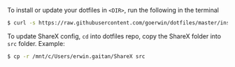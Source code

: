 To install or update your dotfiles in `<DIR>`, run the following in the terminal

```sh
$ curl -s https://raw.githubusercontent.com/goerwin/dotfiles/master/install.sh | bash -s <DIR>
```

To update ShareX config, `cd` into dotfiles repo, copy the ShareX folder into `src` folder. Example:

```sh
$ cp -r /mnt/c/Users/erwin.gaitan/ShareX src
```
